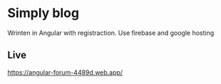 # Simply blog
Wrinten in Angular with registraction.
Use firebase and google hosting

## Live
https://angular-forum-4489d.web.app/